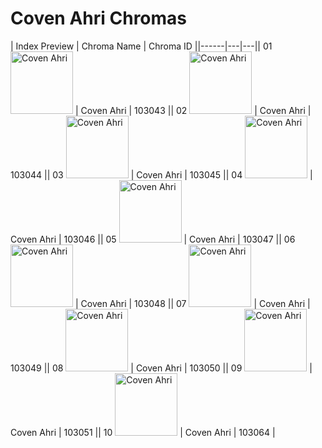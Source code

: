 # Coven Ahri Chromas

| Index  Preview | Chroma Name | Chroma ID ||------|---|---|| 01  <img src='https://raw.communitydragon.org/latest/plugins/rcp-be-lol-game-data/global/default/v1/champion-chroma-images/103/103043.png' alt='Coven Ahri' width='100'> | Coven Ahri | 103043 || 02  <img src='https://raw.communitydragon.org/latest/plugins/rcp-be-lol-game-data/global/default/v1/champion-chroma-images/103/103044.png' alt='Coven Ahri' width='100'> | Coven Ahri | 103044 || 03  <img src='https://raw.communitydragon.org/latest/plugins/rcp-be-lol-game-data/global/default/v1/champion-chroma-images/103/103045.png' alt='Coven Ahri' width='100'> | Coven Ahri | 103045 || 04  <img src='https://raw.communitydragon.org/latest/plugins/rcp-be-lol-game-data/global/default/v1/champion-chroma-images/103/103046.png' alt='Coven Ahri' width='100'> | Coven Ahri | 103046 || 05  <img src='https://raw.communitydragon.org/latest/plugins/rcp-be-lol-game-data/global/default/v1/champion-chroma-images/103/103047.png' alt='Coven Ahri' width='100'> | Coven Ahri | 103047 || 06  <img src='https://raw.communitydragon.org/latest/plugins/rcp-be-lol-game-data/global/default/v1/champion-chroma-images/103/103048.png' alt='Coven Ahri' width='100'> | Coven Ahri | 103048 || 07  <img src='https://raw.communitydragon.org/latest/plugins/rcp-be-lol-game-data/global/default/v1/champion-chroma-images/103/103049.png' alt='Coven Ahri' width='100'> | Coven Ahri | 103049 || 08  <img src='https://raw.communitydragon.org/latest/plugins/rcp-be-lol-game-data/global/default/v1/champion-chroma-images/103/103050.png' alt='Coven Ahri' width='100'> | Coven Ahri | 103050 || 09  <img src='https://raw.communitydragon.org/latest/plugins/rcp-be-lol-game-data/global/default/v1/champion-chroma-images/103/103051.png' alt='Coven Ahri' width='100'> | Coven Ahri | 103051 || 10  <img src='https://raw.communitydragon.org/latest/plugins/rcp-be-lol-game-data/global/default/v1/champion-chroma-images/103/103064.png' alt='Coven Ahri' width='100'> | Coven Ahri | 103064 |